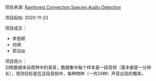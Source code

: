 项目来源: [Rainforest Connection Species Audio Detection](https://www.kaggle.com/c/rfcx-species-audio-detection/)

项目起始: 2020-11-23

项目成员： 
- 李思颖
- 何炳
- 郭治焱

项目简介：  
训练数据来自雨林中的录音，数据集中每个样本是一段音频（基本都是一分钟长），预测目标是在这段音频中，每种物种（一共24种）声音出现的概率。
  
